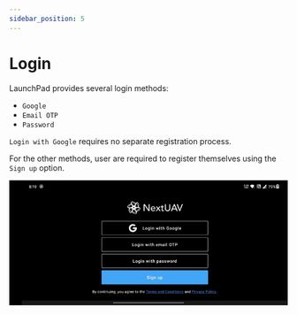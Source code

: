 ```yaml
---
sidebar_position: 5
---
```


# Login

LaunchPad provides several login methods:

- `Google`
- `Email OTP`
- `Password`

`Login with Google` requires no separate registration process.

For the other methods, user are required to register themselves using the `Sign up` option.

![Login](./img/login.jpg)
